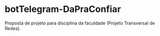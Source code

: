 # botTelegram-DaPraConfiar
Proposta de projeto para disciplina da faculdade (Projeto Transversal de Redes).
